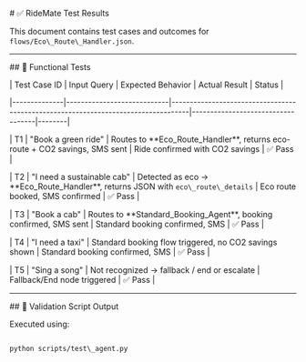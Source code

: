 \# ✅ RideMate Test Results



This document contains test cases and outcomes for `flows/Eco\_Route\_Handler.json`.



---



\## 🔹 Functional Tests



| Test Case ID | Input Query                | Expected Behavior                                                                 | Actual Result                     | Status |

|--------------|----------------------------|-----------------------------------------------------------------------------------|-----------------------------------|--------|

| T1           | "Book a green ride"        | Routes to \*\*Eco\_Route\_Handler\*\*, returns eco-route + CO2 savings, SMS sent        | Ride confirmed with CO2 savings   | ✅ Pass |

| T2           | "I need a sustainable cab" | Detected as eco → \*\*Eco\_Route\_Handler\*\*, returns JSON with `eco\_route\_details`    | Eco route booked, SMS confirmed   | ✅ Pass |

| T3           | "Book a cab"               | Routes to \*\*Standard\_Booking\_Agent\*\*, booking confirmed, SMS sent                 | Standard booking confirmed, SMS   | ✅ Pass |

| T4           | "I need a taxi"            | Standard booking flow triggered, no CO2 savings shown                             | Standard booking confirmed, SMS   | ✅ Pass |

| T5           | "Sing a song"              | Not recognized → fallback / end or escalate                                       | Fallback/End node triggered       | ✅ Pass |



---



\## 🔹 Validation Script Output



Executed using:

```bash

python scripts/test\_agent.py



























